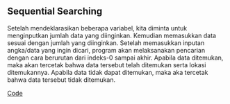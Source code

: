 <h2>Sequential Searching</h2>

Setelah mendeklarasikan beberapa variabel, kita diminta untuk menginputkan jumlah data yang diinginkan. Kemudian memasukkan data sesuai dengan jumlah yang diinginkan.
Setelah memasukkan inputan angka/data yang ingin dicari, program akan melaksanakan pencarian dengan cara berurutan dari indeks-0 sampai akhir. Apabila data ditemukan,
maka akan tercetak bahwa data tersebut telah ditemukan serta lokasi ditemukannya. Apabila data tidak dapat ditemukan, maka aka tercetak bahwa data tersebut tidak ditemukan.

<a href="https://github.com/desyderian/ASD/blob/main/searching/sequential%20searching/sequential%20searching.c">Code</a>
